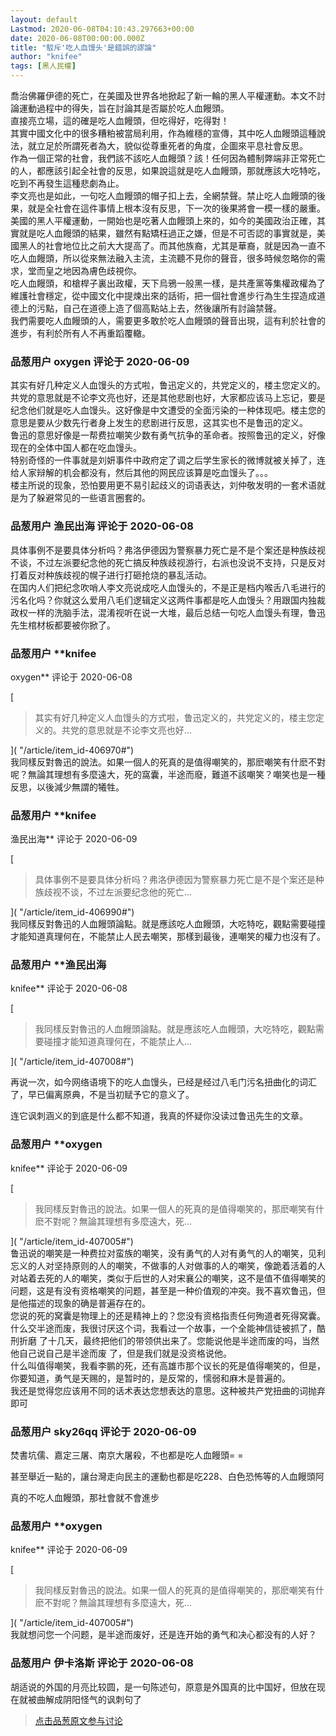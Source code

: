 ```yaml
---
layout: default
Lastmod: 2020-06-08T04:10:43.297663+00:00
date: 2020-06-08T00:00:00.000Z
title: "駁斥'吃人血馒头'是錯誤的謬論"
author: "knifee"
tags: [黑人民權]
---
```


喬治佛羅伊德的死亡，在美國及世界各地掀起了新一輪的黑人平權運動。本文不討論運動過程中的得失，旨在討論其是否屬於吃人血饅頭。  
直接亮立場，這的確是吃人血饅頭，但吃得好，吃得對！  
其實中國文化中的很多糟粕被當局利用，作為維穩的宣傳，其中吃人血饅頭這種說法，就立足於所謂死者為大，貌似從尊重死者的角度，企圖來平息社會反思。  
作為一個正常的社會，我們該不該吃人血饅頭？該！任何因為體制弊端非正常死亡的人，都應該引起全社會的反思，如果說這就是吃人血饅頭，那就應該大吃特吃，吃到不再發生這種悲劇為止。  
李文亮也是如此，一句吃人血饅頭的帽子扣上去，全網禁聲。禁止吃人血饅頭的後果，就是全社會在這件事情上根本沒有反思，下一次的後果將會一模一樣的嚴重。  
美國的黑人平權運動，一開始也是吃著人血饅頭上來的，如今的美國政治正確，其實就是吃人血饅頭的結果，雖然有點矯枉過正之嫌，但是不可否認的事實就是，美國黑人的社會地位比之前大大提高了。而其他族裔，尤其是華裔，就是因為一直不吃人血饅頭，所以從來無法融入主流，主流聽不見你的聲音，很多時候忽略你的需求，堂而皇之地因為膚色歧視你。  
吃人血饅頭，和槍桿子裏出政權，天下烏鴉一般黑一樣，是共產黨等集權政權為了維護社會穩定，從中國文化中提煉出來的話術，把一個社會進步行為生生捏造成道德上的污點，自己在道德上造了個高點站上去，然後讓所有討論禁聲。  
我們需要吃人血饅頭的人，需要更多敢於吃人血饅頭的聲音出現，這有利於社會的進步，有利於所有人不再重蹈覆轍。

            
### 品葱用户 **oxygen** 评论于 2020-06-09
        
其实有好几种定义人血馒头的方式啦，鲁迅定义的，共党定义的，楼主您定义的。共党的意思就是不论李文亮也好，还是其他悲剧也好，大家都应该马上忘记，要是纪念他们就是吃人血馒头。这好像是中文遭受的全面污染的一种体现吧。楼主您的意思是要从少数先行者身上发生的悲剧进行反思，这其实也不是鲁迅的定义。  
鲁迅的意思好像是一帮费拉嘲笑少数有勇气抗争的革命者。按照鲁迅的定义，好像现在的全体中国人都在吃血馒头。  
特别奇怪的一件事就是刘妍事件中政府定了调之后学生家长的微博就被关掉了，连给人家辩解的机会都没有，然后其他的网民应该算是吃血馒头了。。。  
楼主所说的现象，恐怕要用更不易引起歧义的词语表达，刘仲敬发明的一套术语就是为了躲避常见的一些语言圈套的。
        


            
### 品葱用户 **渔民出海** 评论于 2020-06-08
        
具体事例不是要具体分析吗？弗洛伊德因为警察暴力死亡是不是个案还是种族歧视不谈，不过左派要纪念他的死亡搞反种族歧视游行，右派也没说不支持，只是反对打着反对种族歧视的幌子进行打砸抢烧的暴乱活动。  
在国内人们把纪念吹哨人李文亮说成吃人血馒头的，不是正是档内喉舌八毛进行的污名化吗？你就这么爱用八毛们逻辑定义这两件事都是吃人血馒头？用跟国内独裁政权一样的洗脑手法，混淆视听在说一大堆，最后总结一句吃人血馒头有理，鲁迅先生棺材板都要被你掀了。
        


            
### 品葱用户 **knifee 
oxygen** 评论于 2020-06-08
        
[

> 其实有好几种定义人血馒头的方式啦，鲁迅定义的，共党定义的，楼主您定义的。共党的意思就是不论李文亮也好...

]( "/article/item_id-406970#")  
我同樣反對魯迅的說法。如果一個人的死真的是值得嘲笑的，那麽嘲笑有什麽不對呢？無論其理想有多麼遠大，死的窩囊，半途而廢，難道不該嘲笑？嘲笑也是一種反思，以後減少無謂的犧牲。
        


            
### 品葱用户 **knifee 
渔民出海** 评论于 2020-06-09
        
[

> 具体事例不是要具体分析吗？弗洛伊德因为警察暴力死亡是不是个案还是种族歧视不谈，不过左派要纪念他的死亡...

]( "/article/item_id-406990#")  
我同樣反對魯迅的人血饅頭論點。就是應該吃人血饅頭，大吃特吃，觀點需要碰撞才能知道真理何在，不能禁止人民去嘲笑，那樣到最後，連嘲笑的權力也沒有了。
        


            
### 品葱用户 **渔民出海 
knifee** 评论于 2020-06-08
        
[

> 我同樣反對魯迅的人血饅頭論點。就是應該吃人血饅頭，大吃特吃，觀點需要碰撞才能知道真理何在，不能禁止人...

]( "/article/item_id-407008#")  
  
再说一次，如今网络语境下的吃人血馒头，已经是经过八毛门污名扭曲化的词汇了，早已偏离原典，不是当初赋予它的意义了。  
  
连它讽刺涵义的到底是什么都不知道，我真的怀疑你没读过鲁迅先生的文章。
        


            
### 品葱用户 **oxygen 
knifee** 评论于 2020-06-09
        
[

> 我同樣反對魯迅的說法。如果一個人的死真的是值得嘲笑的，那麽嘲笑有什麽不對呢？無論其理想有多麼遠大，死...

]( "/article/item_id-407005#")  
鲁迅说的嘲笑是一种费拉对蛮族的嘲笑，没有勇气的人对有勇气的人的嘲笑，见利忘义的人对坚持原则的人的嘲笑，不做事的人对做事的人的嘲笑，像跪着活着的人对站着去死的人的嘲笑，类似于后世的人对宋襄公的嘲笑，这不是值不值得嘲笑的问题，这是有没有资格嘲笑的问题，甚至是一种价值观的冲突。我不喜欢鲁迅，但是他描述的现象的确是普遍存在的。  
您说的死的窝囊是物理上的还是精神上的？您没有资格指责任何殉道者死得窝囊。什么交半途而废，我很讨厌这个词，我看过一个故事，一个全能神信徒被抓了，酷刑折磨 了十几天，最终把他们的带领供出来了。您能说他是半途而废的吗，当然他自己说自己是半途而废 了，但是我们就是没资格说他。  
什么叫值得嘲笑，我看李鹏的死，还有高雄市那个议长的死是值得嘲笑的，但是，你要知道，勇气是天赐的，是暂时的，是反常的，懦弱和麻木是普遍的。  
我还是觉得您应该用不同的话术表达您想表达的意思。这种被共产党扭曲的词抛弃即可
        


            
### 品葱用户 **sky26qq** 评论于 2020-06-09
        
焚書坑儒、嘉定三屠、南京大屠殺，不也都是吃人血饅頭= =   
  
甚至舉近一點的，讓台灣走向民主的運動也都是吃228、白色恐怖等的人血饅頭阿  
  
真的不吃人血饅頭，那社會就不會進步
        


            
### 品葱用户 **oxygen 
knifee** 评论于 2020-06-09
        
[

> 我同樣反對魯迅的說法。如果一個人的死真的是值得嘲笑的，那麽嘲笑有什麽不對呢？無論其理想有多麼遠大，死...

]( "/article/item_id-407005#")  
我就想问您一个问题，是半途而废好，还是连开始的勇气和决心都没有的人好？
        


            
### 品葱用户 **伊卡洛斯** 评论于 2020-06-08
        
胡适说的外国的月亮比较圆，是一句陈述句，原意是外国真的比中国好，但放在现在就被曲解成阴阳怪气的讽刺句了
        






> [点击品葱原文参与讨论](https://pincong.rocks/article/20143)

